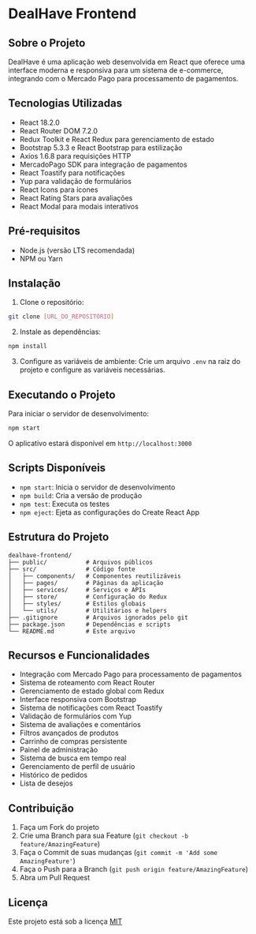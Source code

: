 # DealHave Frontend

## Sobre o Projeto
DealHave é uma aplicação web desenvolvida em React que oferece uma interface moderna e responsiva para um sistema de e-commerce, integrando com o Mercado Pago para processamento de pagamentos.

## Tecnologias Utilizadas
- React 18.2.0
- React Router DOM 7.2.0
- Redux Toolkit e React Redux para gerenciamento de estado
- Bootstrap 5.3.3 e React Bootstrap para estilização
- Axios 1.6.8 para requisições HTTP
- MercadoPago SDK para integração de pagamentos
- React Toastify para notificações
- Yup para validação de formulários
- React Icons para ícones
- React Rating Stars para avaliações
- React Modal para modais interativos

## Pré-requisitos
- Node.js (versão LTS recomendada)
- NPM ou Yarn

## Instalação

1. Clone o repositório:
```bash
git clone [URL_DO_REPOSITÓRIO]
```

2. Instale as dependências:
```bash
npm install
```

3. Configure as variáveis de ambiente:
Crie um arquivo `.env` na raiz do projeto e configure as variáveis necessárias.

## Executando o Projeto

Para iniciar o servidor de desenvolvimento:
```bash
npm start
```

O aplicativo estará disponível em `http://localhost:3000`

## Scripts Disponíveis

- `npm start`: Inicia o servidor de desenvolvimento
- `npm build`: Cria a versão de produção
- `npm test`: Executa os testes
- `npm eject`: Ejeta as configurações do Create React App

## Estrutura do Projeto

```
dealhave-frontend/
├── public/           # Arquivos públicos
├── src/              # Código fonte
│   ├── components/   # Componentes reutilizáveis
│   ├── pages/        # Páginas da aplicação
│   ├── services/     # Serviços e APIs
│   ├── store/        # Configuração do Redux
│   ├── styles/       # Estilos globais
│   └── utils/        # Utilitários e helpers
├── .gitignore        # Arquivos ignorados pelo git
├── package.json      # Dependências e scripts
└── README.md         # Este arquivo
```

## Recursos e Funcionalidades

- Integração com Mercado Pago para processamento de pagamentos
- Sistema de roteamento com React Router
- Gerenciamento de estado global com Redux
- Interface responsiva com Bootstrap
- Sistema de notificações com React Toastify
- Validação de formulários com Yup
- Sistema de avaliações e comentários
- Filtros avançados de produtos
- Carrinho de compras persistente
- Painel de administração
- Sistema de busca em tempo real
- Gerenciamento de perfil de usuário
- Histórico de pedidos
- Lista de desejos

## Contribuição

1. Faça um Fork do projeto
2. Crie uma Branch para sua Feature (`git checkout -b feature/AmazingFeature`)
3. Faça o Commit de suas mudanças (`git commit -m 'Add some AmazingFeature'`)
4. Faça o Push para a Branch (`git push origin feature/AmazingFeature`)
5. Abra um Pull Request

## Licença

Este projeto está sob a licença [MIT](https://choosealicense.com/licenses/mit/)